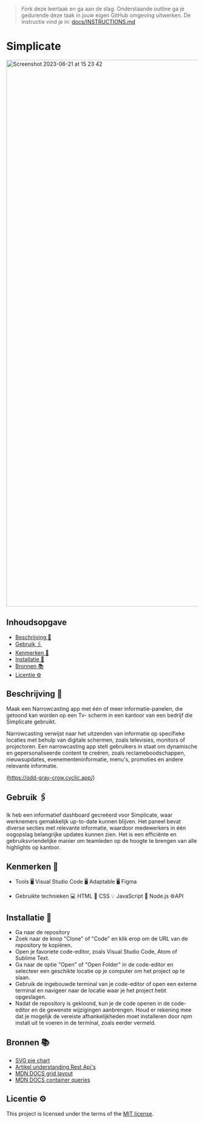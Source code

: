 > _Fork_ deze leertaak en ga aan de slag. Onderstaande outline ga je gedurende deze taak in jouw eigen GitHub omgeving uitwerken. De instructie vind je in: [docs/INSTRUCTIONS.md](docs/INSTRUCTIONS.md)

# Simplicate

<img width="1436" alt="Screenshot 2023-06-21 at 15 23 42" src="https://github.com/ArexanK/proof-of-concept-Simplicate/assets/94745953/9e06c53c-7481-445e-9cba-f2db30f1fa02">


## Inhoudsopgave

  * [Beschrijving 📝](#beschrijving)
  * [Gebruik 🖇](#gebruik)
  * [Kenmerken 📌](#kenmerken)
  * [Installatie 📲](#installatie)
  * [Bronnen 📚](#bronnen)
  * [Licentie ⚙️](#licentie)

## Beschrijving 📝
Maak een Narrowcasting app met één of meer informatie-panelen, die getoond kan worden op een Tv- scherm in een kantoor van een bedrijf die Simplicate gebruikt.

Narrowcasting verwijst naar het uitzenden van informatie op specifieke locaties met behulp van digitale schermen, zoals televisies, monitors of projectoren. Een narrowcasting app stelt gebruikers in staat om dynamische en gepersonaliseerde content te creëren, zoals reclameboodschappen, nieuwsupdates, evenementeninformatie, menu's, promoties en andere relevante informatie.

(https://odd-gray-crow.cyclic.app/)

## Gebruik 🖇
Ik heb een informatief dashboard gecreëerd voor Simplicate, waar werknemers gemakkelijk up-to-date kunnen blijven. Het paneel bevat diverse secties met relevante informatie, waardoor medewerkers in één oogopslag belangrijke updates kunnen zien. Het is een efficiënte en gebruiksvriendelijke manier om teamleden op de hoogte te brengen van alle highlights op kantoor.

## Kenmerken 📌
- Tools
🖥️ Visual Studio Code 🖥️ Adaptable 🖥️ Figma

- Gebruikte technieken
💻 HTML 🎨 CSS 💡 JavaScript 🔋 Node.js  ⚙️API

## Installatie 📲
- Ga naar de repository
- Zoek naar de knop "Clone" of "Code" en klik erop om de URL van de repository te kopiëren.
- Open je favoriete code-editor, zoals Visual Studio Code, Atom of Sublime Text.
- Ga naar de optie "Open" of "Open Folder" in de code-editor en selecteer een geschikte locatie op je computer om het project op te slaan.
- Gebruik de ingebouwde terminal van je code-editor of open een externe terminal en navigeer naar de locatie waar je het project hebt opgeslagen.
- Nadat de repository is gekloond, kun je de code openen in de code-editor en de gewenste wijzigingen aanbrengen. Houd er rekening mee dat je mogelijk de vereiste afhankelijkheden moet installeren door npm install uit te voeren in de terminal, zoals eerder vermeld.


## Bronnen 📚

- [SVG pie chart](https://www.smashingmagazine.com/2015/07/designing-simple-pie-charts-with-css/)
- [Artikel understanding Rest Api's](https://www.smashingmagazine.com/2018/01/understanding-using-rest-api/)
- [MDN DOCS grid layout](https://developer.mozilla.org/en-US/docs/Web/CSS/CSS_grid_layout)
- [MDN DOCS container queries](https://developer.mozilla.org/en-US/docs/Web/CSS/CSS_container_queries)

## Licentie ⚙️
This project is licensed under the terms of the [MIT license](./LICENSE).
